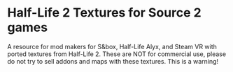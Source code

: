 # Half-Life 2 Textures for Source 2 games

A resource for mod makers for S&box, Half-Life Alyx, and Steam VR with ported textures from Half-Life 2.
These are NOT for commercial use, please do not try to sell addons and maps with these textures. This is a warning!

